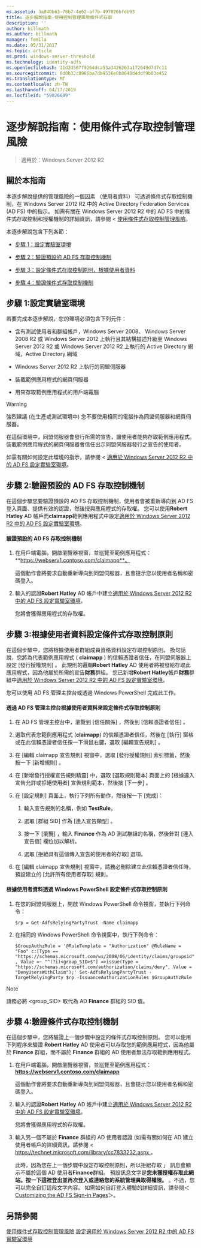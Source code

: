 ```yaml
---
ms.assetid: 3a840b63-78b7-4e62-af7b-497026bfdb93
title: 逐步解說指南-使用控制管理風險條件式存取
description: ''
author: billmath
ms.author: billmath
manager: femila
ms.date: 05/31/2017
ms.topic: article
ms.prod: windows-server-threshold
ms.technology: identity-adfs
ms.openlocfilehash: 11d2d567f9264dca53a3426263a172649d7d7c11
ms.sourcegitcommit: 0d0b32c8986ba7db9536e0b8648d4ddf9b03e452
ms.translationtype: MT
ms.contentlocale: zh-TW
ms.lasthandoff: 04/17/2019
ms.locfileid: "59826649"
---
```

# <a name="walkthrough-guide-manage-risk-with-conditional-access-control"></a>逐步解說指南：使用條件式存取控制管理風險

>適用於：Windows Server 2012 R2


## <a name="about-this-guide"></a>關於本指南
本逐步解說提供的管理風險的一個因素 （使用者資料） 可透過條件式存取控制機制，在 Windows Server 2012 R2 中的 Active Directory Federation Services (AD FS) 中的指示。 如需有關在 Windows Server 2012 R2 中的 AD FS 中的條件式存取控制和授權機制的詳細資訊，請參閱 <<c0> [ 使用條件式存取控制管理風險](../../ad-fs/operations/Manage-Risk-with-Conditional-Access-Control.md)。

本逐步解說包含下列各節：

-   [步驟 1：設定實驗室環境](../../ad-fs/operations/Walkthrough-Guide--Manage-Risk-with-Conditional-Access-Control.md#BKMK_1)

-   [步驟 2：驗證預設的 AD FS 存取控制機制](../../ad-fs/operations/Walkthrough-Guide--Manage-Risk-with-Conditional-Access-Control.md#BKMK_2)

-   [步驟 3：設定條件式存取控制原則，根據使用者資料](../../ad-fs/operations/Walkthrough-Guide--Manage-Risk-with-Conditional-Access-Control.md#BKMK_3)

-   [步驟 4：驗證條件式存取控制機制](../../ad-fs/operations/Walkthrough-Guide--Manage-Risk-with-Conditional-Access-Control.md#BKMK_4)

## <a name="BKMK_1"></a>步驟 1:設定實驗室環境
若要完成本逐步解說，您的環境必須包含下列元件：

-   含有測試使用者和群組帳戶，Windows Server 2008、 Windows Server 2008 R2 或 Windows Server 2012 上執行且其結構描述升級至 Windows Server 2012 R2 或 Windows Server 2012 R2 上執行的 Active Directory 網域，Active Directory 網域

-   Windows Server 2012 R2 上執行的同盟伺服器

-   裝載範例應用程式的網頁伺服器

-   用來存取範例應用程式的用戶端電腦

> [!WARNING]
> 強烈建議 (在生產或測試環境中) 您不要使用相同的電腦作為同盟伺服器和網頁伺服器。

在這個環境中，同盟伺服器會發行所需的宣告，讓使用者能夠存取範例應用程式。 裝載範例應用程式的網頁伺服器會信任出示同盟伺服器發行之宣告的使用者。

如需有關如何設定此環境的指示，請參閱 <<c0> [ 適用於 Windows Server 2012 R2 中的 AD FS 設定實驗室環境](../../ad-fs/deployment/Set-up-the-lab-environment-for-AD-FS-in-Windows-Server-2012-R2.md)。

## <a name="BKMK_2"></a>步驟 2:驗證預設的 AD FS 存取控制機制
在這個步驟您要驗證預設的 AD FS 存取控制機制，使用者會被重新導向到 AD FS 登入頁面、提供有效的認證，然後授與應用程式的存取權。 您可以使用**Robert Hatley** AD 帳戶而**claimapp**範例應用程式中設定[適用於 Windows Server 2012 R2 中的 AD FS 設定實驗室環境](../../ad-fs/deployment/Set-up-the-lab-environment-for-AD-FS-in-Windows-Server-2012-R2.md)。

#### <a name="to-verify-the-default-ad-fs-access-control-mechanism"></a>驗證預設的 AD FS 存取控制機制

1.  在用戶端電腦，開啟瀏覽器視窗，並巡覽至範例應用程式： **https://webserv1.contoso.com/claimapp**。

    這個動作會將要求自動重新導向到同盟伺服器，且會提示您以使用者名稱和密碼登入。

2.  輸入的認證**Robert Hatley** AD 帳戶中建立[適用於 Windows Server 2012 R2 中的 AD FS 設定實驗室環境](../../ad-fs/deployment/Set-up-the-lab-environment-for-AD-FS-in-Windows-Server-2012-R2.md)。

    您將會獲得應用程式的存取權。

## <a name="BKMK_3"></a>步驟 3:根據使用者資料設定條件式存取控制原則
在這個步驟中，您將根據使用者群組成員資格資料設定存取控制原則。 換句話說，您將為代表範例應用程式 ( **claimapp** ) 的信賴憑證者信任，在同盟伺服器上設定 [發行授權規則] 。 此規則的邏輯**Robert Hatley** AD 使用者將被發給存取此應用程式，因為他屬於所需的宣告**財務**群組。 您已新增**Robert Hatley**帳戶**財務**群組中[適用於 Windows Server 2012 R2 中的 AD FS 設定實驗室環境](../../ad-fs/deployment/Set-up-the-lab-environment-for-AD-FS-in-Windows-Server-2012-R2.md)。

您可以使用 AD FS 管理主控台或透過 Windows PowerShell 完成此工作。

#### <a name="to-configure-conditional-access-control-policy-based-on-user-data-via-the-ad-fs-management-console"></a>透過 AD FS 管理主控台根據使用者資料來設定條件式存取控制原則

1.  在 AD FS 管理主控台中，瀏覽到 [信任關係] ，然後到 [信賴憑證者信任] 。

2.  選取代表您範例應用程式 (**claimapp**) 的信賴憑證者信任，然後在 [執行]  窗格或在此信賴憑證者信任按一下滑鼠右鍵，選取 [編輯宣告規則] 。

3.  在 [編輯 claimapp 宣告規則]  視窗中，選取 [發行授權規則]  索引標籤，然後按一下 [新增規則] 。

4.  在 [新增發行授權宣告規則精靈] 中，選取 [選取規則範本] 頁面上的 [根據連入宣告允許或拒絕使用者]  宣告規則範本，然後按 [下一步] 。

5.  在 [設定規則] 頁面上，執行下列所有動作，然後按一下 [完成]：

    1.  輸入宣告規則的名稱，例如 **TestRule**。

    2.  選取 [群組 SID]  作為 [連入宣告類型] 。

    3.  按一下 [瀏覽] ，輸入 **Finance** 作為 AD 測試群組的名稱，然後針對 [連入宣告值]  欄位加以解析。

    4.  選取 [拒絕具有這個傳入宣告的使用者的存取]  選項。

6.  在 [編輯 claimapp 宣告規則]  視窗中，請務必刪除建立此信賴憑證者信任時，預設建立的 [允許所有使用者存取]  規則。

#### <a name="to-configure-conditional-access-control-policy-based-on-user-data-via-windows-powershell"></a>根據使用者資料透過 Windows PowerShell 設定條件式存取控制原則

1.  在您的同盟伺服器上，開啟 Windows PowerShell 命令視窗，並執行下列命令：


    `$rp = Get-AdfsRelyingPartyTrust -Name claimapp`


2.  在相同的 Windows PowerShell 命令視窗中，執行下列命令：


    `$GroupAuthzRule = '@RuleTemplate = "Authorization" @RuleName = "Foo" c:[Type == "https://schemas.microsoft.com/ws/2008/06/identity/claims/groupsid", Value =~ "^(?i)<group_SID>$"] =>issue(Type = "https://schemas.microsoft.com/authorization/claims/deny", Value = "DenyUsersWithClaim");'
    Set-AdfsRelyingPartyTrust -TargetRelyingParty $rp -IssuanceAuthorizationRules $GroupAuthzRule`

> [!NOTE]
> 請務必將 <group_SID> 取代為 AD **Finance** 群組的 SID 值。

## <a name="BKMK_4"></a>步驟 4:驗證條件式存取控制機制
在這個步驟中，您將驗證上一個步驟中設定的條件式存取控制原則。 您可以使用下列程序來驗證 **Robert Hatley** AD 使用者可以存取您的範例應用程式，因為他屬於 **Finance** 群組，而不屬於 **Finance** 群組的 AD 使用者無法存取範例應用程式。

1.  在用戶端電腦，開啟瀏覽器視窗，並巡覽至範例應用程式： **https://webserv1.contoso.com/claimapp**

    這個動作會將要求自動重新導向到同盟伺服器，且會提示您以使用者名稱和密碼登入。

2.  輸入的認證**Robert Hatley** AD 帳戶中建立[適用於 Windows Server 2012 R2 中的 AD FS 設定實驗室環境](../../ad-fs/deployment/Set-up-the-lab-environment-for-AD-FS-in-Windows-Server-2012-R2.md)。

    您將會獲得應用程式的存取權。

3.  輸入另一個不屬於 **Finance** 群組的 AD 使用者認證 (如需有關如何在 AD 建立使用者帳戶的詳細資訊，請參閱 < [ https://technet.microsoft.com/library/cc7833232.aspx ](https://technet.microsoft.com/library/cc783323%28v=ws.10%29.aspx)。

    此時，因為您在上一個步驟中設定存取控制原則，所以拒絕存取 」 訊息會顯示不屬於這個 AD 使用者**Finance**群組。 預設訊息文字是**您未獲授權存取此網站。按一下這裡登出並再次登入或連絡您的系統管理員取得權限。** 。不過，您可以完全自訂這段文字內容。 如需如何自訂登入體驗的詳細資訊，請參閱＜ [Customizing the AD FS Sign-in Pages](https://technet.microsoft.com/library/dn280950.aspx)＞。

## <a name="see-also"></a>另請參閱
[使用條件式存取控制管理風險](../../ad-fs/operations/Manage-Risk-with-Conditional-Access-Control.md)
[設定適用於 Windows Server 2012 R2 中的 AD FS 實驗室環境](../deployment/Set-up-the-lab-environment-for-AD-FS-in-Windows-Server-2012-R2.md)



